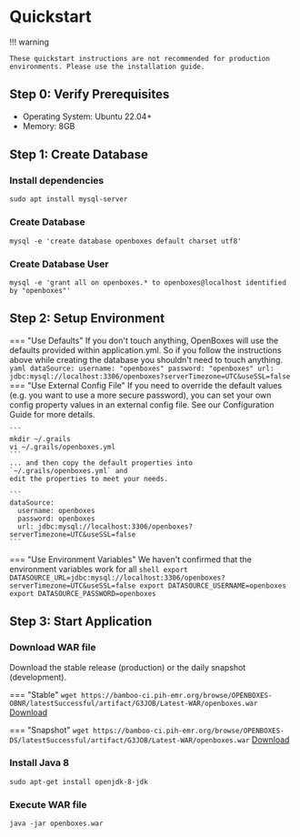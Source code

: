 
# Quickstart

!!! warning 

    These quickstart instructions are not recommended for production 
    environments. Please use the installation guide.

## Step 0: Verify Prerequisites 
* Operating System: Ubuntu 22.04+ 
* Memory: 8GB

## Step 1: Create Database

### Install dependencies
```shell
sudo apt install mysql-server
```

### Create Database

```shell
mysql -e 'create database openboxes default charset utf8'
```

### Create Database User
```shell
mysql -e 'grant all on openboxes.* to openboxes@localhost identified by "openboxes"'
```

## Step 2: Setup Environment 

=== "Use Defaults"
    If you don't touch anything, OpenBoxes will use the defaults provided within 
    application.yml. So if you follow the instructions above while creating
    the database you shouldn't need to touch anything. 
    ```yaml
    dataSource:
      username: "openboxes"
      password: "openboxes"
      url: jdbc:mysql://localhost:3306/openboxes?serverTimezone=UTC&useSSL=false
    ```
=== "Use External Config File"
    If you need to override the default values (e.g. you want to use a more secure
    password), you can set your own config property values in an external config file.
    See our Configuration Guide for more details. 

    ```
    mkdir ~/.grails
    vi ~/.grails/openboxes.yml
    ```
    ... and then copy the default properties into `~/.grails/openboxes.yml` and
    edit the properties to meet your needs.

    ```
    dataSource:
      username: openboxes
      password: openboxes
      url: jdbc:mysql://localhost:3306/openboxes?serverTimezone=UTC&useSSL=false
    ```
=== "Use Environment Variables"
    We haven't confirmed that the environment variables work for all 
    ```shell
        export DATASOURCE_URL=jdbc:mysql://localhost:3306/openboxes?serverTimezone=UTC&useSSL=false
        export DATASOURCE_USERNAME=openboxes
        export DATASOURCE_PASSWORD=openboxes
    ```



## Step 3: Start Application 

### Download WAR file

Download the stable release (production) or the daily snapshot (development).

=== "Stable" 
    ```
    wget https://bamboo-ci.pih-emr.org/browse/OPENBOXES-OBNR/latestSuccessful/artifact/G3JOB/Latest-WAR/openboxes.war
    ```
    [Download](https://bamboo-ci.pih-emr.org/browse/OPENBOXES-OBNR/latestSuccessful/artifact/G3JOB/Latest-WAR/openboxes.war)


=== "Snapshot"
    ```
    wget https://bamboo-ci.pih-emr.org/browse/OPENBOXES-DS/latestSuccessful/artifact/G3JOB/Latest-WAR/openboxes.war
    ```
    [Download](https://bamboo-ci.pih-emr.org/browse/OPENBOXES-DS/latestSuccessful/artifact/G3JOB/Latest-WAR/openboxes.war)


### Install Java 8
```shell 
sudo apt-get install openjdk-8-jdk
```

### Execute WAR file 
```shell
java -jar openboxes.war

```

